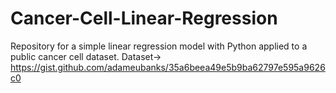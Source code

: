 # Cancer-Cell-Linear-Regression
Repository for a simple linear regression model with Python applied to a public cancer cell dataset.
Dataset-> https://gist.github.com/adameubanks/35a6beea49e5b9ba62797e595a9626c0 
